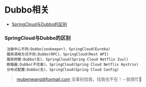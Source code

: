 # Dubbo相关

 - [SpringCloud与Dubbo的区别](#SpringCloud与Dubbo的区别)
 
 
 
 ### SpringCloud与Dubbo的区别
 
     注册中心不同:Dubbo(zookeeper)、SpringCloud(Eureka)
     服务调用方式不同:Dubbo(RPC)、SpringCloud(Rest API)
     服务网管:Dubbo(无)、SpringCloud(Spring Cloud Netflix Zuul)
     断路器:Dubbo(不完善)、SpringCloud(Spring Cloud Netflix Hystrix)
     分布式配置:Dubbo(无)、SpringCloud(Spring Cloud Config)
     
     

> reubenwang@foxmail.com
> 没事别找我，找我也不在！--我很忙🦆